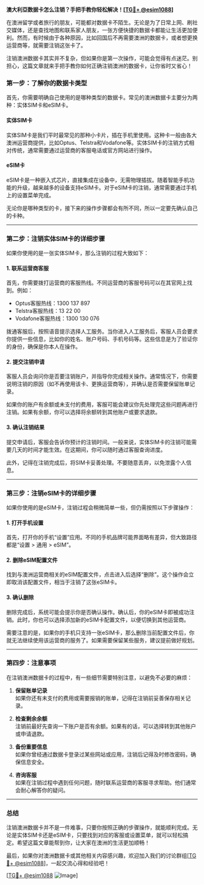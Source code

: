 **澳大利亞数据卡怎么注销？手把手教你轻松解决！[[TG💪+ @esim1088](https://t.me/s/esim1088)]**

在澳洲留学或者旅行的朋友，可能都对数据卡不陌生。无论是为了日常上网、刷社交媒体，还是查找地图和联系家人朋友，一张方便快捷的数据卡都能让生活更加便利。然而，有时候由于各种原因，比如回国后不再需要澳洲的数据卡，或者想更换运营商等，就需要注销这张卡了。

注销澳洲数据卡其实并不复杂，但如果你是第一次操作，可能会觉得有点迷茫。别担心，这篇文章就来手把手教你如何正确注销澳洲的数据卡，让你省时又省心！

### **第一步：了解你的数据卡类型**
首先，你需要明确自己使用的是哪种类型的数据卡。常见的澳洲数据卡主要分为两种：实体SIM卡和eSIM卡。

#### **实体SIM卡**
实体SIM卡是我们平时最常见的那种小卡片，插在手机里使用。这种卡一般由各大澳洲运营商提供，比如Optus、Telstra和Vodafone等。实体SIM卡的注销方式相对传统，通常需要通过运营商的客服电话或官方网站进行操作。

#### **eSIM卡**
eSIM卡是一种嵌入式芯片，直接集成在设备中，无需物理插拔。随着智能手机功能的升级，越来越多的设备支持eSIM卡。对于eSIM卡的注销，通常需要通过手机上的设置菜单完成。

无论你是哪种类型的卡，接下来的操作步骤都会有所不同，所以一定要先确认自己的卡种。

---

### **第二步：注销实体SIM卡的详细步骤**
如果你使用的是一张实体SIM卡，那么注销的过程大致如下：

#### **1. 联系运营商客服**
首先，你需要拨打运营商的客服热线。不同运营商的客服号码可以在其官网上找到。例如：
- Optus客服热线：1300 137 897
- Telstra客服热线：13 22 00
- Vodafone客服热线：1300 130 076

拨通客服后，按照语音提示选择人工服务。当你进入人工服务后，客服人员会要求你提供一些信息，比如你的姓名、账户号码、手机号码等。这些信息是为了验证你的身份，确保是你本人在操作。

#### **2. 提交注销申请**
客服人员会询问你是否要注销账户，并指导你完成相关操作。通常情况下，你需要说明注销的原因（如不再使用该卡、更换运营商等），并确认是否需要保留账单记录。

如果你的账户有余额或未支付的费用，客服可能会建议你先处理完这些问题再进行注销。如果有余额，你可以选择将余额转到其他账户或要求退款。

#### **3. 确认注销结果**
提交申请后，客服会告诉你预计的注销时间。一般来说，实体SIM卡的注销可能需要几天的时间才能生效。在这期间，你可以随时通过客服查询进度。

此外，记得在注销完成后，将SIM卡妥善处理。不要随意丢弃，以免泄露个人信息。

---

### **第三步：注销eSIM卡的详细步骤**
如果你使用的是eSIM卡，注销过程会稍微简单一些，但仍需按照以下步骤操作：

#### **1. 打开手机设置**
首先，打开你的手机“设置”应用。不同的手机品牌可能界面略有差异，但大致路径都是“设置 > 通用 > eSIM”。

#### **2. 删除eSIM配置文件**
找到与澳洲运营商相关的eSIM配置文件，点击进入后选择“删除”。这个操作会立即取消该配置文件，相当于注销了这张eSIM卡。

#### **3. 确认删除**
删除完成后，系统可能会提示你是否确认操作。确认后，你的eSIM卡即被成功注销。此时，你也可以选择添加新的eSIM卡配置文件，以便切换到其他运营商。

需要注意的是，如果你的手机只支持一张eSIM卡，那么删除当前配置文件后，你就无法继续使用该运营商的服务了。如果需要保留某些服务，建议提前做好规划。

---

### **第四步：注意事项**
在注销澳洲数据卡的过程中，有一些细节需要特别注意，以避免不必要的麻烦：

1. **保留账单记录**  
   如果你还有未支付的费用或需要报销的账单，记得在注销前妥善保存相关记录。

2. **检查剩余余额**  
   注销前最好先查询一下账户是否有余额。如果有的话，可以选择转到其他账户或申请退款。

3. **备份重要信息**  
   如果你曾经通过数据卡登录过某些网站或应用，注销后记得及时修改密码，确保信息安全。

4. **咨询客服**  
   如果在注销过程中遇到任何问题，随时联系运营商的客服寻求帮助。他们通常会耐心解答你的疑问。

---

### **总结**
注销澳洲数据卡并不是一件难事，只要你按照正确的步骤操作，就能顺利完成。无论是实体SIM卡还是eSIM卡，只要找到对应的客服或设置菜单，就可以轻松搞定。希望这篇文章能帮到你，让大家在澳洲的生活更加顺畅！

最后，如果你对澳洲数据卡或其他相关内容感兴趣，欢迎加入我们的讨论群组[[TG💪+ @esim1088](https://t.me/s/esim1088)]，一起交流心得和经验吧！

[[TG💪+ @esim1088](https://t.me/s/esim1088) ![Image](https://i.postimg.cc/4NQfJmqS/Snipaste-2025-05-13-00-14-12.png)]